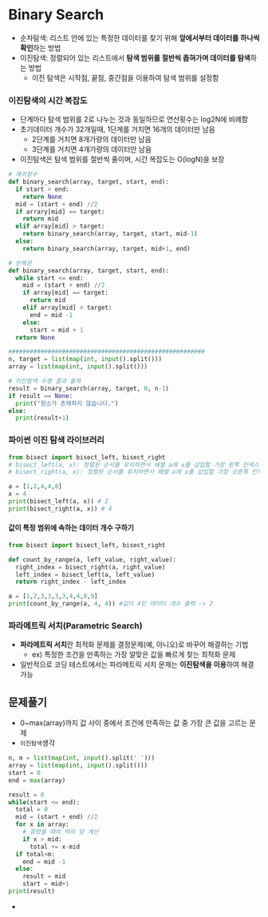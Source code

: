 # Binary Search
- 순차탐색: 리스트 안에 있는 특정한 데이터를 찾기 위해 **앞에서부터 데이터를 하나씩 확인**하는 방법
- 이진탐색: 정렬되어 있는 리스트에서 **탐색 범위를 절반씩 좁혀가며 데이터를 탐색**하는 방법
  - 이진 탐색은 시작점, 끝점, 중간점을 이용하여 탐색 범위를 설정함

### 이진탐색의 시간 복잡도
- 단계마다 탐색 범위를 2로 나누는 것과 동일하므로 연산횟수는 log2N에 비례함
- 초기데이터 개수가 32개일때, 1단계를 거치면 16개의 데이터만 남음
  - 2단계를 거치면 8개가량의 데이터만 남음
  - 3단계를 거치면 4개가량의 데이터만 남음
- 이진탐색은 탐색 범위를 절반씩 줄이며, 시간 복잡도는 O(logN)을 보장

```python
# 재귀함수
def binary_search(array, target, start, end):
  if start > end:
    return None
  mid = (start + end) //2
  if arrary[mid] == target:
    return mid
  elif array[mid] > target:
    return binary_search(array, target, start, mid-1)
  else:
    return binary_search(array, target, mid+1, end)

# 반복문
def binary_search(array, target, start, end):
  while start <= end:
    mid = (start + end) //2
    if array[mid] == target:
      return mid
    elif array[mid] > target:
      end = mid -1
    else:
      start = mid + 1
  return None

#######################################################
n, target = list(map(int, input().split()))
array = list(map(int, input().split()))

# 이진탐색 수행 결과 출력
result = binary_search(array, target, 0, n-1)
if result == None:
  print("원소가 존재하지 않습니다.")
else:
  print(result+1)
```

### 파이썬 이진 탐색 라이브러리
```python
from bisect import bisect_left, bisect_right
# bisect_left(a, x): 정렬된 순서를 유지하면서 배열 a에 x를 삽입할 가장 왼쪽 인덱스를 반환
# bisect_right(a, x): 정렬된 순서를 유지하면서 배열 a에 x를 삽입할 가장 오른쪽 인덱스를 반환

a = [1,2,4,4,8]
x = 4
print(bisect_left(a, x)) # 2
print(bisect_right(a, x)) # 4
```

#### 값이 특정 범위에 속하는 데이터 개수 구하기
```python
from bisect import bisect_left, bisect_right

def count_by_range(a, left_value, right_value):
  right_index = bisect_right(a, right_value)
  left_index = bisect_left(a, left_value)
  return right_index - left_index

a = [1,2,3,3,3,3,4,4,8,9]
print(count_by_range(a, 4, 4)) #값이 4인 데이터 개수 출력 -> 2
```

### 파라메트릭 서치(Parametric Search)
- **파라메트릭 서치**란 최적화 문제를 결정문제(예, 아니오)로 바꾸어 해결하는 기법
  - ex) 특정한 조건을 만족하는 가장 알맞은 값을 빠르게 찾는 최적화 문제
- 일반적으로 코딩 테스트에서는 파라메트릭 서치 문제는 **이진탐색을 이용**하여 해결 가능

## 문제풀기
- 0~max(array)까지 값 사이 중에서 조건에 만족하는 값 중 가장 큰 값을 고르는 문제
- ```이진탐색```생각
```python
n, m = list(map(int, input().split(' ')))
array = list(map(int, input().split()))
start = 0
end = max(array)

result = 0
while(start <= end):
  total = 0
  mid = (start + end) //2
  for x in array:
    # 잘랐을 때의 떡의 양 계산
    if x > mid:
      total += x-mid
  if total<m:
    end = mid -1
  else:
    result = mid
    start = mid+1
print(result)
```
- 
